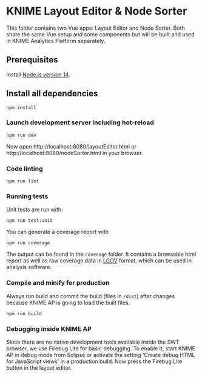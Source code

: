 # KNIME Layout Editor & Node Sorter

This folder contains two Vue apps: Layout Editor and Node Sorter. Both share the same Vue setup and some components but will be built and used in KNIME Analytics Platform separately.

## Prerequisites

Install [Node.js version 14](https://nodejs.org/en/download/current/).

## Install all dependencies
```
npm install
```

### Launch development server including hot-reload
```
npm run dev
```
Now open http://localhost:8080/layoutEditor.html or http://localhost:8080/nodeSorter.html in your browser.

### Code linting
```
npm run lint
```

### Running tests
Unit tests are run with:

```
npm run test:unit
```

You can generate a coverage report with

```
npm run coverage
```

The output can be found in the `coverage` folder. It contains a browsable html report as well as raw coverage data in
[LCOV](https://github.com/linux-test-project/lcov) format, which can be used in analysis software.


### Compile and minify for production
Always run build and commit the build (files in `/dist`) after changes because KNIME AP is going to load the built files.

```
npm run build
```

### Debugging inside KNIME AP
Since there are no native development tools available inside the SWT browser, we use Firebug Lite for basic debugging. To enable it, start KNIME AP in debug mode from Eclipse or activate the setting 'Create debug HTML for JavaScript views' in a production build. Now press the Firebug Lite button in the layout editor.